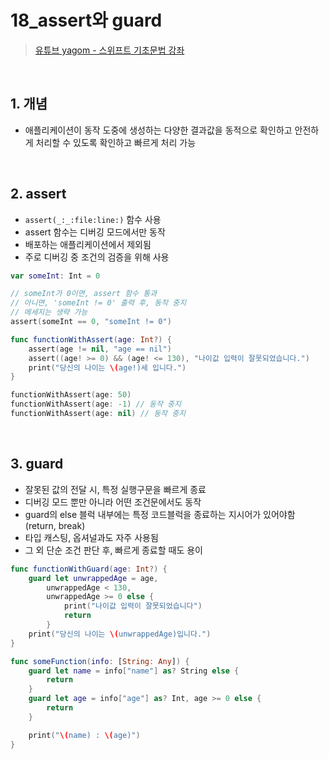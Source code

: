 # 18_assert와 guard

>[유튜브 yagom - 스위프트 기초문법 강좌](https://www.youtube.com/playlist?list=PLz8NH7YHUj_ZmlgcSETF51Z9GSSU6Uioy)

<br>

## 1. 개념
- 애플리케이션이 동작 도중에 생성하는 다양한 결과값을 동적으로 확인하고 안전하게 처리할 수 있도록 확인하고 빠르게 처리 가능

<br>

## 2. assert
- `assert(_:_:file:line:)` 함수 사용
- assert 함수는 디버깅 모드에서만 동작
- 배포하는 애플리케이션에서 제외됨
- 주로 디버깅 중 조건의 검증을 위해 사용
```swift
var someInt: Int = 0

// someInt가 0이면, assert 함수 통과
// 아니면, 'someInt != 0' 출력 후, 동작 중지
// 메세지는 생략 가능
assert(someInt == 0, "someInt != 0")
```
```swift
func functionWithAssert(age: Int?) {
    assert(age != nil, "age == nil")
    assert((age! >= 0) && (age! <= 130), "나이값 입력이 잘못되었습니다.")
    print("당신의 나이는 \(age!)세 입니다.")
}

functionWithAssert(age: 50)
functionWithAssert(age: -1) // 동작 중지
functionWithAssert(age: nil) // 동작 중지
```

<br>

## 3. guard
- 잘못된 값의 전달 시, 특정 실행구문을 빠르게 종료
- 디버깅 모드 뿐만 아니라 어떤 조건문에서도 동작
- guard의 else 블럭 내부에는 특정 코드블럭을 종료하는 지시어가 있어야함 (return, break)
- 타입 캐스팅, 옵셔널과도 자주 사용됨
- 그 외 단순 조건 판단 후, 빠르게 종료할 때도 용이
```swift
func functionWithGuard(age: Int?) {
    guard let unwrappedAge = age,
        unwrappedAge < 130,
        unwrappedAge >= 0 else {
            print("나이값 입력이 잘못되었습니다")
            return
        }
    print("당신의 나이는 \(unwrappedAge)입니다.")
}
```
```swift
func someFunction(info: [String: Any]) {
    guard let name = info["name"] as? String else {
        return
    }
    guard let age = info["age"] as? Int, age >= 0 else {
        return
    }

    print("\(name) : \(age)")
}
```